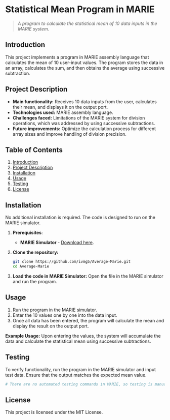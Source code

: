 # **Statistical Mean Program in MARIE**
> *A program to calculate the statistical mean of 10 data inputs in the MARIE system.*

## **Introduction**
This project implements a program in MARIE assembly language that calculates the mean of 10 user-input values. The program stores the data in an array, calculates the sum, and then obtains the average using successive subtraction.

## **Project Description**
- **Main functionality:** Receives 10 data inputs from the user, calculates their mean, and displays it on the output port.
- **Technologies used:** MARIE assembly language.
- **Challenges faced:** Limitations of the MARIE system for division operations, which was addressed by using successive subtractions.
- **Future improvements:** Optimize the calculation process for different array sizes and improve handling of division precision.

## **Table of Contents**
1. [Introduction](#introduction)
2. [Project Description](#project-description)
3. [Installation](#installation)
4. [Usage](#usage)
5. [Testing](#testing)
6. [License](#license)

## **Installation**
No additional installation is required. The code is designed to run on the MARIE simulator.

1. **Prerequisites**:
   - **MARIE Simulator** - [Download here](https://www.mcs.sdsmt.edu/marietool/).

2. **Clone the repository:**
   ```bash
   git clone https://github.com/ivmg5/Average-Marie.git
   cd Average-Marie
   ```

3. **Load the code in MARIE Simulator:**
   Open the file in the MARIE simulator and run the program.

## **Usage**
1. Run the program in the MARIE simulator.
2. Enter the 10 values one by one into the data input.
3. Once all data has been entered, the program will calculate the mean and display the result on the output port.

**Example Usage:**
Upon entering the values, the system will accumulate the data and calculate the statistical mean using successive subtractions.

## **Testing**
To verify functionality, run the program in the MARIE simulator and input test data. Ensure that the output matches the expected mean value.

```bash
# There are no automated testing commands in MARIE, so testing is manual.
```

## **License**
This project is licensed under the MIT License.
